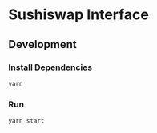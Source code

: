 # Sushiswap Interface

## Development

### Install Dependencies

```bash
yarn
```

### Run

```bash
yarn start
```
